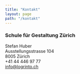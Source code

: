 ```yaml
---
title: "Kontakt"
layout: page
path: "/kontakt"
---
```

### Schule für Gestaltung Zürich  
Stefan Huber  
Ausstellungsstrasse 104  
8005 Zürich  
+41 44 446 97 77  
info@logrinto.ch  
